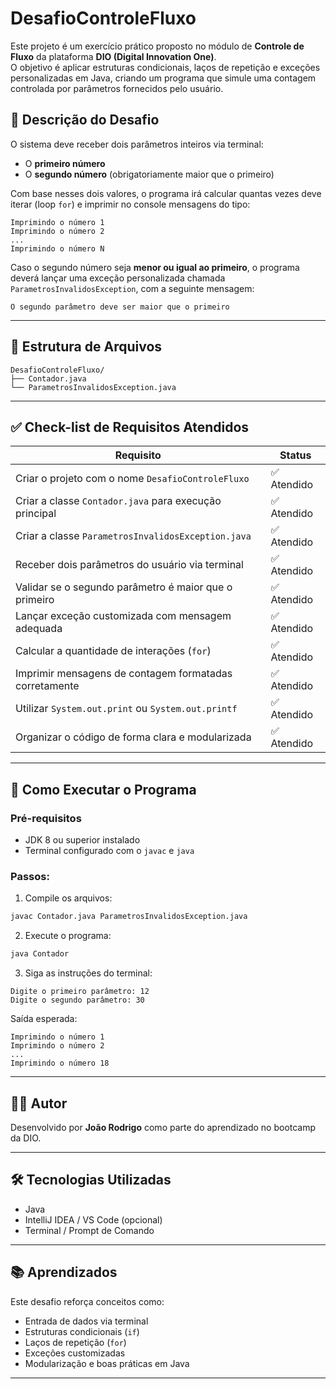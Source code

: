 # DesafioControleFluxo

Este projeto é um exercício prático proposto no módulo de **Controle de Fluxo** da plataforma **DIO (Digital Innovation One)**.  
O objetivo é aplicar estruturas condicionais, laços de repetição e exceções personalizadas em Java, criando um programa que simule uma contagem controlada por parâmetros fornecidos pelo usuário.

## 🧠 Descrição do Desafio

O sistema deve receber dois parâmetros inteiros via terminal:
- O **primeiro número**
- O **segundo número** (obrigatoriamente maior que o primeiro)

Com base nesses dois valores, o programa irá calcular quantas vezes deve iterar (loop `for`) e imprimir no console mensagens do tipo:

```
Imprimindo o número 1  
Imprimindo o número 2  
...  
Imprimindo o número N  
```

Caso o segundo número seja **menor ou igual ao primeiro**, o programa deverá lançar uma exceção personalizada chamada `ParametrosInvalidosException`, com a seguinte mensagem:

```
O segundo parâmetro deve ser maior que o primeiro
```

---

## 📂 Estrutura de Arquivos

```
DesafioControleFluxo/
├── Contador.java
└── ParametrosInvalidosException.java
```

---

## ✅ Check-list de Requisitos Atendidos

| Requisito                                                                 | Status     |
|---------------------------------------------------------------------------|------------|
| Criar o projeto com o nome `DesafioControleFluxo`                        | ✅ Atendido |
| Criar a classe `Contador.java` para execução principal                   | ✅ Atendido |
| Criar a classe `ParametrosInvalidosException.java`                       | ✅ Atendido |
| Receber dois parâmetros do usuário via terminal                          | ✅ Atendido |
| Validar se o segundo parâmetro é maior que o primeiro                    | ✅ Atendido |
| Lançar exceção customizada com mensagem adequada                         | ✅ Atendido |
| Calcular a quantidade de interações (`for`)                              | ✅ Atendido |
| Imprimir mensagens de contagem formatadas corretamente                   | ✅ Atendido |
| Utilizar `System.out.print` ou `System.out.printf`                       | ✅ Atendido |
| Organizar o código de forma clara e modularizada                         | ✅ Atendido |

---

## 🧪 Como Executar o Programa

### Pré-requisitos
- JDK 8 ou superior instalado
- Terminal configurado com o `javac` e `java`

### Passos:

1. Compile os arquivos:
```bash
javac Contador.java ParametrosInvalidosException.java
```

2. Execute o programa:
```bash
java Contador
```

3. Siga as instruções do terminal:
```
Digite o primeiro parâmetro: 12
Digite o segundo parâmetro: 30
```

Saída esperada:
```
Imprimindo o número 1  
Imprimindo o número 2  
...
Imprimindo o número 18
```

---

## 🧑‍💻 Autor

Desenvolvido por **João Rodrigo** como parte do aprendizado no bootcamp da DIO.

---

## 🛠️ Tecnologias Utilizadas

- Java
- IntelliJ IDEA / VS Code (opcional)
- Terminal / Prompt de Comando

---

## 📚 Aprendizados

Este desafio reforça conceitos como:
- Entrada de dados via terminal
- Estruturas condicionais (`if`)
- Laços de repetição (`for`)
- Exceções customizadas
- Modularização e boas práticas em Java

---
